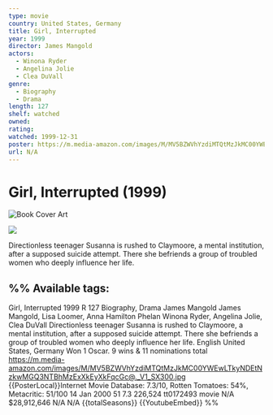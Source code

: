 ```yaml
---
type: movie
country: United States, Germany
title: Girl, Interrupted
year: 1999
director: James Mangold
actors:
  - Winona Ryder
  - Angelina Jolie
  - Clea DuVall
genre:
  - Biography
  - Drama
length: 127
shelf: watched
owned:
rating:
watched: 1999-12-31
poster: https://m.media-amazon.com/images/M/MV5BZWVhYzdiMTQtMzJkMC00YWEwLTkyNDEtNzkwMGQ3NTBhMzExXkEyXkFqcGc@._V1_SX300.jpg
url: N/A
---
```


# Girl, Interrupted (1999)

![Book Cover Art](undefined)

![](https://m.media-amazon.com/images/M/MV5BZWVhYzdiMTQtMzJkMC00YWEwLTkyNDEtNzkwMGQ3NTBhMzExXkEyXkFqcGc@._V1_SX300.jpg)

Directionless teenager Susanna is rushed to Claymoore, a mental institution, after a supposed suicide attempt. There she befriends a group of troubled women who deeply influence her life.


%%
Available tags:
----------------------
Girl, Interrupted
1999
R
127
Biography, Drama
James Mangold
James Mangold, Lisa Loomer, Anna Hamilton Phelan
Winona Ryder, Angelina Jolie, Clea DuVall
Directionless teenager Susanna is rushed to Claymoore, a mental institution, after a supposed suicide attempt. There she befriends a group of troubled women who deeply influence her life.
English
United States, Germany
Won 1 Oscar. 9 wins & 11 nominations total
https://m.media-amazon.com/images/M/MV5BZWVhYzdiMTQtMzJkMC00YWEwLTkyNDEtNzkwMGQ3NTBhMzExXkEyXkFqcGc@._V1_SX300.jpg
{{PosterLocal}}Internet Movie Database: 7.3/10, Rotten Tomatoes: 54%, Metacritic: 51/100
14 Jan 2000
51
7.3
226,524
tt0172493
movie
N/A
$28,912,646
N/A
N/A
{{totalSeasons}}
{{YoutubeEmbed}}
%%